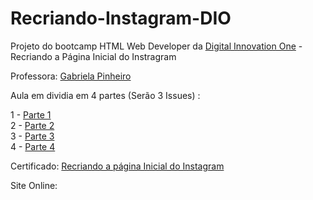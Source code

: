 # Recriando-Instagram-DIO
Projeto do bootcamp  HTML Web Developer da <a href="https://digitalinnovation.one/sign-in">Digital Innovation One</a> - Recriando a Página Inicial do Instragram

Professora: <a href="https://github.com/SpruceGabriela">Gabriela Pinheiro</a> 

Aula em dividia em 4 partes (Serão 3 Issues) :

1 - <a href="https://github.com/JonathasGit/Recriando-Instagram-DIO/issues/1">Parte 1</a> <br>
2 - <a href="https://github.com/JonathasGit/Recriando-Instagram-DIO/issues/2">Parte 2</a><br>
3 - <a href="https://github.com/JonathasGit/Recriando-Instagram-DIO/issues/3">Parte 3</a> <br>
4 - <a href="https://github.com/JonathasGit/Recriando-Instagram-DIO/issues/4">Parte 4</a> <br>


Certificado: <a href="https://certificates.digitalinnovation.one/91F0D071"> Recriando a página Inicial do Instagram </a>

Site Online: 


